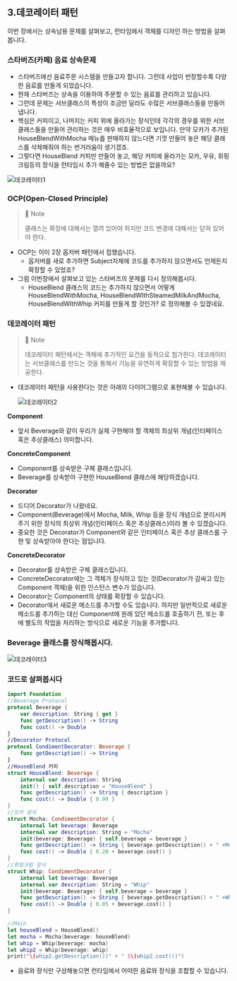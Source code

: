 ## 3.데코레이터 패턴

이번 장에서는 상속남용 문제를 살펴보고, 런타임에서 객체를 디자인 하는 방법을 살펴봅니다.

### 스타버즈(카페) 음료 상속문제

- 스타버즈에선 음료주문 시스템을 만들고자 합니다. 그런데 사업이 번창할수록 다양한 음료를 만들게 되었습니다.
- 현재 스타버즈는 상속을 이용하여 주문할 수 있는 음료를 관리하고 있습니다.
- 그런데 문제는 서브클래스의 특성이 조금만 달라도 수많은 서브클래스들을 만들어냅니다.
- 핵심은 커피이고, 나머지는 커피 위에 올라가는 장식인데 각각의 경우를 위한 서브클래스들을 만들어 관리하는 것은 매우 비효율적으로 보입니다. 만약 모카가 추가된 HouseBlendWithMocha 메뉴를 판매하지 않느다면 기껏 만들어 놓은 해당 클래스를 삭제해줘야 하는 번거러움이 생기겠죠.
- 그렇다면 HouseBlend 커피만 만들어 놓고, 해당 커피에 올라가는 모카, 우유, 휘핑크림등의 장식을 런타임시 추가 해줄수 있는 방법은 없을까요?

![데코레이터1](https://user-images.githubusercontent.com/48742165/139672109-57eb8650-db67-4651-84d5-3109d86b02fa.png)


### **OCP(Open-Closed Principle)**

> 📘 Note
>  
> 클래스는 확장에 대해서는 열려 있어야 하지만 코드 변경에 대해서는 닫혀 있어야 한다.
>

- OCP는 이미 2장 옵저버 패턴에서 접했습니다.
    - 옵저버를 새로 추가하면 Subject자체에 코드를 추가하지 않으면서도 언제든지 확장할 수 있었죠?
- 그럼 이번장에서 살펴보고 있는 스타버즈의 문제를 다시 정의해봅시다.
    - HouseBlend 클래스의 코드는 추가하지 않으면서 어떻게 HouseBlendWithMocha, HouseBlendWIthSteamedMilkAndMocha, HouseBlendWIthWhip 커피를 만들게 할 것인가? 로 정의해볼 수 있겠네요.

### **데코레이터 패턴**

> 📘 Note
>  
> 데코레이터 패턴에서는 객체에 추가적인 요건을 동적으로 첨가한다.
> 데코레이터는 서브클래스를 만드는 것을 통해서 기능을 유연하게 확장할 수 있는 방법을 제공한다.
> 

- 데코레이터 패턴을 사용한다는 것은 아래의 다이어그램으로 표현해볼 수 있습니다.
    
    ![데코레이터2](https://user-images.githubusercontent.com/48742165/139672138-521d50db-8374-4e89-b66f-9d280fb81c44.png)
    

**Component**

- 앞서 Beverage와 같이 우리가 실제 구현해야 할 객체의 최상위 개념(인터페이스 혹은 추상클래스) 의미합니다.

**ConcreteComponent**

- Component를 상속받은 구체 클래스입니다.
- Beverage를 상속받아 구현한 HouseBlend 클래스에 해당하겠습니다.

**Decorator**

- 드디어 Decorator가 나왔네요.
- Component(Beverage)에서 Mocha, Milk, Whip 등을 장식 개념으로 분리시켜 주기 위한 장식의 최상위 개념(인터페이스 혹은 추상클래스)이라 볼 수 있겠습니다.
- 중요한 것은 Decorator가 Component와 같은 인터페이스 혹은 추상 클래스를 구현 및 상속받아야 한다는 점입니다.

**ConcreteDecorator**

- Decorator를 상속받은 구체 클래스입니다.
- ConcreteDecorator에는 그 객체가 장식하고 있는 것(Decorator가 감싸고 있는 Component 객체)을 위한 인스턴스 변수가 있습니다.
- Decorator는 Component의 상태를 확장할 수 있습니다.
- Decorator에서 새로운 메소드를 추가할 수도 있습니다. 하지만 일반적으로 새로운 메소드를 추가하는 대신 Component에 원래 있던 메소드를 호출하기 전, 또는 후에 별도의 작업을 처리하는 방식으로 새로운 기능을 추가합니다.

### Beverage 클래스를 장식해봅시다.

![데코레이터3](https://user-images.githubusercontent.com/48742165/139672158-9e6a95d2-d85e-447e-888e-737177734ac4.png)

### **코드로 살펴봅시다**

```swift
import Foundation
//Beverage Protocol
protocol Beverage {
    var description: String { get }
    func getDescription() -> String
    func cost() -> Double
}
//Decorator Protocol
protocol CondimentDecorator: Beverage {
    func getDescription() -> String
}
//HouseBlend 커피
struct HouseBlend: Beverage {
    internal var description: String
    init() { self.description = "HouseBlend" }
    func getDescription() -> String { description }
    func cost() -> Double { 0.99 }
}
//모카 장식
struct Mocha: CondimentDecorator {
    internal let beverage: Beverage
    internal var description: String = "Mocha"
    init(beverage: Beverage) { self.beverage = beverage }
    func getDescription() -> String { beverage.getDescription() + " +Mocha" }
    func cost() -> Double { 0.20 + beverage.cost() }
}
//휘핑크림 장식
struct Whip: CondimentDecorator {
    internal let beverage: Beverage
    internal var description: String = "Whip"
    init(beverage: Beverage) { self.beverage = beverage }
    func getDescription() -> String { beverage.getDescription() + " +Whip" }
    func cost() -> Double { 0.05 + beverage.cost() }
}

//Main
let houseBlend = HouseBlend()
let mocha = Mocha(beverage: houseBlend)
let whip = Whip(beverage: mocha)
let whip2 = Whip(beverage: whip)
print("\(whip2.getDescription())" + " $\(whip2.cost())")
```

- 음료와 장식만 구성해놓으면 런타임에서 어떠한 음료와 장식을 조합할 수 있습니다.
